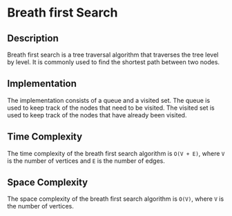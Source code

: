 # Breath first Search

## Description

Breath first search is a tree traversal algorithm that traverses the tree level by level.
It is commonly used to find the shortest path between two nodes.

## Implementation

The implementation consists of a queue and a visited set.
The queue is used to keep track of the nodes that need to be visited. The visited set is used to keep track of the nodes that have already been visited.

## Time Complexity

The time complexity of the breath first search algorithm is `O(V + E)`, where `V` is the number of vertices and `E` is the number of edges.

## Space Complexity

The space complexity of the breath first search algorithm is `O(V)`, where `V` is the number of vertices.
